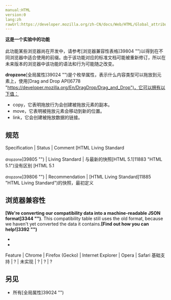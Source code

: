 ```yaml
---
manual:HTML
version:0
lang:zh
rawUrl:https://developer.mozilla.org/zh-CN/docs/Web/HTML/Global_attributes/dropzone
---
```






**这是一个实验中的功能**<br></br>此功能某些浏览器尚在开发中，请参考[浏览器兼容性表格]39804 "")以得到在不同浏览器中适合使用的前缀。由于该功能对应的标准文档可能被重新修订，所以在未来版本的浏览器中该功能的语法和行为可能随之改变。




**dropzone**[全局属性]39024 "")是个枚举属性，表示什么内容类型可以拖放到元素上，使用[Drag and Drop API]6778 "https://developer.mozilla.org/En/DragDrop/Drag_and_Drop")，它可以拥有以下值：


* copy，它表明拖放行为会创建被拖放元素的副本。
* move，它表明被拖放元素会移动到新的位置。
* link，它会创建被拖放数据的链接。

## 规范<a name="规范"></a>

Specification | Status | Comment 
[HTML Living Standard<br></br><small>dropzone</small>]39805 "") | Living Standard | 与最新的快照[HTML 5.1]11883 "HTML 5.1")没有区别 
[HTML 5.1<br></br><small>dropzone</small>]39806 "") | Recommendation | [HTML Living Standard]11885 "HTML Living Standard")的快照，最初定义 


## 浏览器兼容性<a name="浏览器兼容性"></a>


**[We&#39;re converting our compatibility data into a machine-readable JSON format]3344 "")**. This compatibility table still uses the old format, because we haven&#39;t yet converted the data it contains.**[Find out how you can help!]3392 "")**


* 
* 

Feature | Chrome | Firefox (Gecko) | Internet Explorer | Opera | Safari 
基础支持 | ? | 未实现 | ? | ? | ? 




## 另见<a name="另见"></a>

* 所有[全局属性]39024 "")



